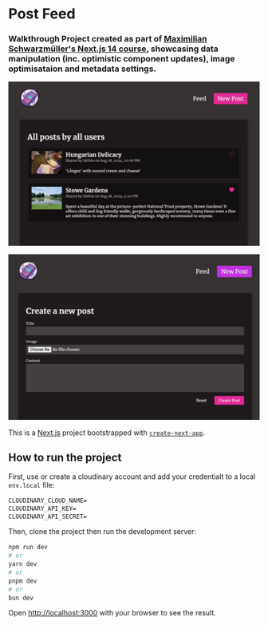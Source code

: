 # Post Feed

### Walkthrough Project created as part of [Maximilian Schwarzmüller's Next.js 14 course](https://www.udemy.com/course/nextjs-react-the-complete-guide/), showcasing data manipulation (inc. optimistic component updates), image optimisataion and metadata settings.

![landing-page](readme-images/landing-page.png)

![create-post](readme-images/create-post.png)


This is a [Next.js](https://nextjs.org/) project bootstrapped with [`create-next-app`](https://github.com/vercel/next.js/tree/canary/packages/create-next-app).

## How to run the project

First, use or create a cloudinary account and add your credentialt to a local `env.local` file:
```
CLOUDINARY_CLOUD_NAME=
CLOUDINARY_API_KEY=
CLOUDINARY_API_SECRET=
```

Then, clone the project then run the development server:

```bash
npm run dev
# or
yarn dev
# or
pnpm dev
# or
bun dev
```

Open [http://localhost:3000](http://localhost:3000) with your browser to see the result.